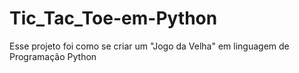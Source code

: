 # Tic_Tac_Toe-em-Python
Esse projeto foi como se criar um "Jogo da Velha" em linguagem de Programação Python
